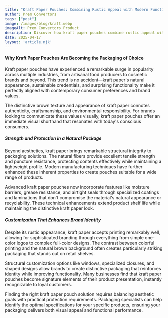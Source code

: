 ```yaml
---
title: "Kraft Paper Pouches: Combining Rustic Appeal with Modern Functionality"
author: Prem Convertors
tags: ["post"]
image: /images/blog/kraft.webp
imageAlt: Prem Convertors Product
description: Discover how kraft paper pouches combine rustic appeal with modern functionality to create packaging that communicates authenticity, provides excellent protection, and enhances brand identity.
date: 2025-04-17
layout: 'article.njk'
---
```


#### Why Kraft Paper Pouches Are Becoming the Packaging of Choice

Kraft paper pouches have experienced a remarkable surge in popularity across multiple industries, from artisanal food producers to cosmetic brands and beyond. This trend is no accident—kraft paper's natural appearance, sustainable credentials, and surprising functionality make it perfectly aligned with contemporary consumer preferences and brand values.

The distinctive brown texture and appearance of kraft paper connotes authenticity, craftsmanship, and environmental responsibility. For brands looking to communicate these values visually, kraft paper pouches offer an immediate visual shorthand that resonates with today's conscious consumers.

##### Strength and Protection in a Natural Package

Beyond aesthetics, kraft paper brings remarkable structural integrity to packaging solutions. The natural fibers provide excellent tensile strength and puncture resistance, protecting contents effectively while maintaining a lightweight profile. Modern manufacturing techniques have further enhanced these inherent properties to create pouches suitable for a wide range of products.

Advanced kraft paper pouches now incorporate features like moisture barriers, grease resistance, and airtight seals through specialized coatings and laminations that don't compromise the material's natural appearance or recyclability. These technical enhancements extend product shelf life while maintaining the distinctive kraft paper look.

##### Customization That Enhances Brand Identity

Despite its rustic appearance, kraft paper accepts printing remarkably well, allowing for sophisticated branding through everything from simple one-color logos to complex full-color designs. The contrast between colorful printing and the natural brown background often creates particularly striking packaging that stands out on retail shelves.

Structural customization options like windows, specialized closures, and shaped designs allow brands to create distinctive packaging that reinforces identity while improving functionality. Many businesses find that kraft paper pouches become signature elements of their product presentation, instantly recognizable to loyal customers.

Finding the right kraft paper pouch solution requires balancing aesthetic goals with practical protection requirements. Packaging specialists can help identify the optimal specifications for your specific products, ensuring your packaging delivers both visual appeal and functional performance.